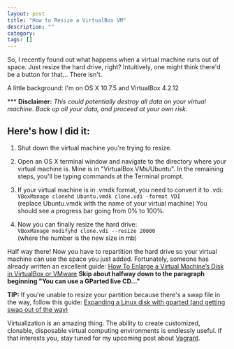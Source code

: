 ```yaml
---
layout: post
title: "How to Resize a VirtualBox VM"
description: ""
category: 
tags: []
---
```


So, I recently found out what happens when a virtual machine
runs out of space. Just resize the hard drive, right? Intuitively, one might
think there'd be a button for that... There isn't.   

A little background: I'm on OS X 10.7.5 and VirtualBox 4.2.12

*** __Disclaimer:__ *This could potentially destroy all data on your virtual
machine. Back up all your data, and proceed at your own risk.*

Here's how I did it:  
--------------------

1. Shut down the virtual machine you're trying to resize.

2. Open an OS X terminal window and navigate to the directory where your virtual
machine is. Mine is in "VirtualBox VMs/Ubuntu". In the remaining steps, you'll be
typing commands at the Terminal prompt.

3. If your virtual machine is in .vmdk format, you need to convert it to .vdi:   
`VBoxManage clonehd Ubuntu.vmdk clone.vdi -format VDI`  
(replace Ubuntu.vmdk with the name of your virtual machine) You should see a
progress bar going from 0% to 100%.

4. Now you can finally resize the hard drive:  
`VBoxManage modifyhd clone.vdi --resize 20000`   
(where the number is the new size in mb) 

Half way there! Now you have to repartition the hard drive
so your virtual machine can use the space you just added. Fortunately, someone has
already written an excellent guide: 
[How To Enlarge a Virtual Machine’s Disk in VirtualBox or VMware](http://www.howtogeek.com/124622/how-to-enlarge-a-virtual-machines-disk-in-virtualbox-or-vmware)
__Skip about halfway down to the paragraph beginning "You can use a GParted live
CD..."__

__TIP:__ If you're unable to resize your partition because there's a swap file in
the way, follow this guide: 
[Expanding a Linux disk with gparted (and getting swap out of the way)](http://blog.mwpreston.net/2012/06/22/expanding-a-linux-disk-with-gparted-and-getting-swap-out-of-the-way/)

Virtualization is an amazing thing.
The ability to create customized, clonable, disposable virtual computing
environments is endlessly useful. If that interests you, stay tuned for my upcoming
post about [Vagrant](http://http://www.vagrantup.com/).
